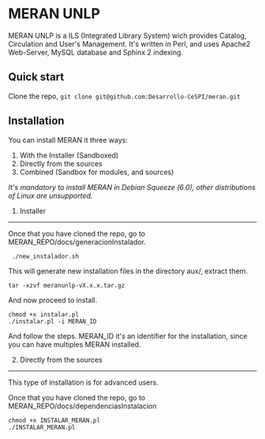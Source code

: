 MERAN UNLP
================================


MERAN UNLP is a ILS (Integrated Library System) wich provides Catalog, Circulation and User's Management.
It's written in Perl, and uses Apache2 Web-Server, MySQL database and Sphinx 2 indexing.


Quick start
-----------

Clone the repo, `git clone git@github.com:Desarrollo-CeSPI/meran.git`

Installation
------------

You can install MERAN it three ways:

1. With the Installer (Sandboxed)
2. Directly from the sources
3. Combined (Sandbox for modules, and sources)


*It's mandatory to install MERAN in Debian Squeeze (6.0), other distributions of Linux are unsupported.*


1) Installer
------------

Once that you have cloned the repo, go to MERAN_REPO/docs/generacionInstalador.

```
 ./new_instalador.sh
```

This will generate new installation files in the directory aux/, extract them. 

```
tar -xzvf meranunlp-vX.x.x.tar.gz
``` 

And now proceed to install.

```
chmod +x instalar.pl
./instalar.pl -i MERAN_ID
```

And follow the steps. MERAN_ID it's an identifier for the installation, since you can have multiples MERAN installed.

2) Directly from the sources
----------------------------

This type of installation is for advanced users.

Once that you have cloned the repo, go to MERAN_REPO/docs/dependenciasInstalacion

```
chmod +x INSTALAR_MERAN.pl
./INSTALAR_MERAN.pl
```
